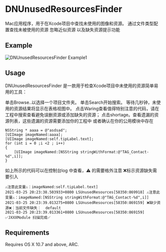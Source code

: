 # DNUnusedResourcesFinder
Mac应用程序，用于在Xcode项目中查找未使用的图像和资源。 通过文件类型配置查找未被使用的资源
忽略近似资源
以及缺失资源提示功能

## Example

![DNUnusedResourcesFinder Example1](https://github.com/muxinjian/jdosunusedresources/blob/master/DNUnusedResourcesFinderExample.gif)  
## Usage

DNUnusedResourcesFinder 是一款用于检查Xcode项目中未使用的资源简单易用的工具：

单击Browse..以选择一个项目文件夹。
单击Search开始搜索。
等待几秒钟，未使用的资源结果将显示在表格视图中。
点击Waring查看值得特别注意的代码，请在工程中搜索查看避免误删资源或添加缺失的资源；
点击shortage。查看遗漏的资源列表，这些遗漏的资源需要添加你的工程中 或者确认在你的公用模块中存在
```
NSString * aaaa = @"asdsad";
[UIImage imageNamed:aaaa];
[UIImage imageNamed:self.tipLabel.text];
for (int i = 0 ;i <2 ; i++)
{
    [UIImage imageNamed:[NSString stringWithFormat:@"TAG_Contact-%d",i]];
}
```
如上所示的代码可以在控制台log 中查看，⚠️ 的需要格外注意 ❌标示资源缺失需要引入
```
⚠️注意此变量⚠️：imageNamed:self.tipLabel.text] 
2021-03-25 20:23:38.503933+0800 LSUnusedResources[58350:869918] ⚠️注意此变量⚠️：imageNamed:[NSString stringWithFormat:@"TAG_Contact-%d",i]] 
2021-03-25 20:23:39.013275+0800 LSUnusedResources[58350:869159] ❌缺少资源❌：当前文件缺失：  default 
2021-03-25 20:23:39.013361+0800 LSUnusedResources[58350:869159] 
✅JXXXModule 扫描完成✅
```
## Requirements

Requires OS X 10.7 and above, ARC.
